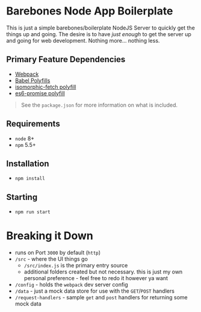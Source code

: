 # Barebones Node App Boilerplate

This is just a simple barebones/boilerplate NodeJS Server to quickly get the things up and going.  The desire is to have _just enough_ to get the server up and going for web development.  Nothing more... nothing less.

## Primary Feature Dependencies
- [Webpack](https://webpack.js.org/)
- [Babel Polyfills](https://babeljs.io/)
- [isomorphic-fetch polyfill](https://github.com/matthew-andrews/isomorphic-fetch)
- [es6-promise polyfill](https://github.com/stefanpenner/es6-promise)

> See the `package.json` for more information on what is included.

## Requirements
- `node` 8+
- `npm` 5.5+

## Installation
- `npm install`

## Starting
- `npm run start`

# Breaking it Down
- runs on Port `3000` by default (`http`)
- `/src` - where the UI things go
	- `/src/index.js` is the primary entry source
	- additional folders created but not necessary.  this is just my own personal preference - feel free to redo it however ya want
- `/config` - holds the `webpack` dev server config
- `/data` - just a mock data store for use with the `GET`/`POST` handlers
- `/request-handlers` - sample `get` and `post` handlers for returning some mock data
